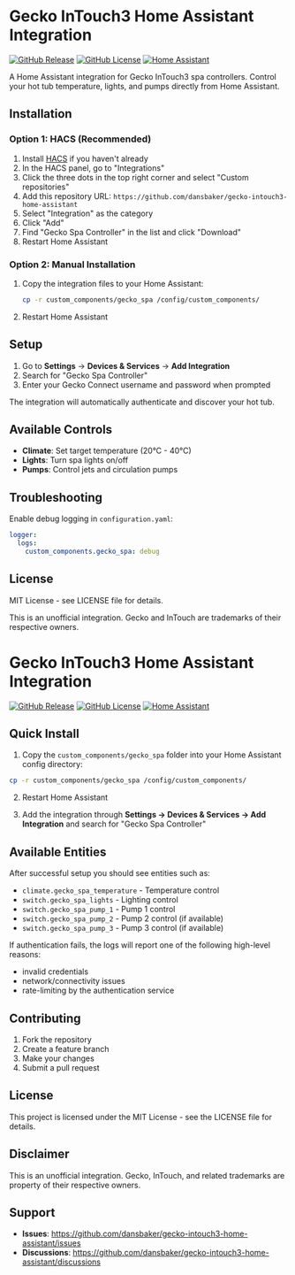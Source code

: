# Gecko InTouch3 Home Assistant Integration

[![GitHub Release](https://img.shields.io/github/release/dansbaker/gecko-intouch3-home-assistant.svg?style=flat-square)](https://github.com/dansbaker/gecko-intouch3-home-assistant/releases)
[![GitHub License](https://img.shields.io/github/license/dansbaker/gecko-intouch3-home-assistant.svg?style=flat-square)](LICENSE)
[![Home Assistant](https://img.shields.io/badge/Home%20Assistant-2023.1%2B-blue.svg?style=flat-square)](https://www.home-assistant.io/)

A Home Assistant integration for Gecko InTouch3 spa controllers. Control your hot tub temperature, lights, and pumps directly from Home Assistant.

## Installation

### Option 1: HACS (Recommended)

1. Install [HACS](https://hacs.xyz/) if you haven't already
2. In the HACS panel, go to "Integrations"
3. Click the three dots in the top right corner and select "Custom repositories"
4. Add this repository URL: `https://github.com/dansbaker/gecko-intouch3-home-assistant`
5. Select "Integration" as the category
6. Click "Add"
7. Find "Gecko Spa Controller" in the list and click "Download"
8. Restart Home Assistant

### Option 2: Manual Installation

1. Copy the integration files to your Home Assistant:
   ```bash
   cp -r custom_components/gecko_spa /config/custom_components/
   ```
2. Restart Home Assistant

## Setup

1. Go to **Settings** → **Devices & Services** → **Add Integration**
2. Search for "Gecko Spa Controller"
3. Enter your Gecko Connect username and password when prompted

The integration will automatically authenticate and discover your hot tub.

## Available Controls

- **Climate**: Set target temperature (20°C - 40°C)
- **Lights**: Turn spa lights on/off  
- **Pumps**: Control jets and circulation pumps

## Troubleshooting

Enable debug logging in `configuration.yaml`:
```yaml
logger:
  logs:
    custom_components.gecko_spa: debug
```


## License

MIT License - see LICENSE file for details.

This is an unofficial integration. Gecko and InTouch are trademarks of their respective owners.
# Gecko InTouch3 Home Assistant Integration

[![GitHub Release](https://img.shields.io/github/release/dansbaker/gecko-intouch3-home-assistant.svg?style=flat-square)](https://github.com/dansbaker/gecko-intouch3-home-assistant/releases)
[![GitHub License](https://img.shields.io/github/license/dansbaker/gecko-intouch3-home-assistant.svg?style=flat-square)](LICENSE)
[![Home Assistant](https://img.shields.io/badge/Home%20Assistant-2023.1%2B-blue.svg?style=flat-square)](https://www.home-assistant.io/)


## Quick Install

1. Copy the `custom_components/gecko_spa` folder into your Home Assistant config directory:

```bash
cp -r custom_components/gecko_spa /config/custom_components/
```

2. Restart Home Assistant

3. Add the integration through **Settings → Devices & Services → Add Integration** and search for "Gecko Spa Controller"

## Available Entities

After successful setup you should see entities such as:

- `climate.gecko_spa_temperature` - Temperature control
- `switch.gecko_spa_lights` - Lighting control
- `switch.gecko_spa_pump_1` - Pump 1 control
- `switch.gecko_spa_pump_2` - Pump 2 control (if available)
- `switch.gecko_spa_pump_3` - Pump 3 control (if available)


If authentication fails, the logs will report one of the following high-level reasons:
- invalid credentials
- network/connectivity issues
- rate-limiting by the authentication service

## Contributing

1. Fork the repository
2. Create a feature branch
3. Make your changes
4. Submit a pull request

## License

This project is licensed under the MIT License - see the LICENSE file for details.

## Disclaimer

This is an unofficial integration. Gecko, InTouch, and related trademarks are property of their respective owners.

## Support

- **Issues**: https://github.com/dansbaker/gecko-intouch3-home-assistant/issues
- **Discussions**: https://github.com/dansbaker/gecko-intouch3-home-assistant/discussions
